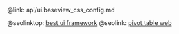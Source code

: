 @link: api/ui.baseview_css_config.md

@seolinktop: [best ui framework](https://webix.com)
@seolink: [pivot table web](https://webix.com/pivot/)